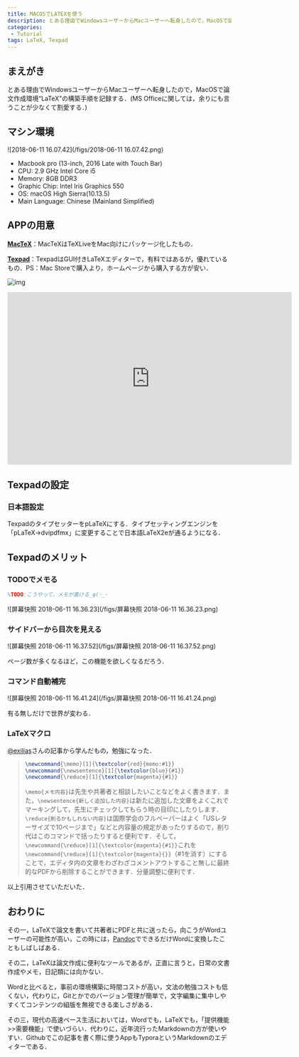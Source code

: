 ```yaml
---
title: MACOSでLATEXを使う
description: とある理由でWindowsユーザーからMacユーザーへ転身したので，MacOSで論文作成環境“LaTeX”の構築手順を記録する．
categories:
 - Tutorial
tags: LaTeX, Texpad
---
```



## まえがき

とある理由でWindowsユーザーからMacユーザーへ転身したので，MacOSで論文作成環境“LaTeX”の構築手順を記録する．(MS Officeに関しては，余りにも言うことが少なくて割愛する．)

## マシン環境

![2018-06-11 16.07.42](/figs/2018-06-11 16.07.42.png)

* Macbook pro (13-inch, 2016 Late with Touch Bar)
* CPU: 2.9 GHz Intel Core i5
* Memory: 8GB DDR3
* Graphic Chip: Intel Iris Graphics 550
* OS: macOS High Sierra(10.13.5)
* Main Language: Chinese (Mainland Simplified)

## APPの用意

[**MacTeX**](https://tug.org/mactex/)：MacTeXはTeXLiveをMac向けにパッケージ化したもの．

[**Texpad**](https://www.texpad.com/)：TexpadはGUI付きLaTeXエディターで，有料ではあるが，優れているもの．PS：Mac Storeで購入より，ホームページから購入する方が安い．

![img](https://www.texpad.com/static/images/news/sawtooth-18.png)

<iframe src="https://player.vimeo.com/video/231354048" width="640" height="388" frameborder="0" allowfullscreen></iframe>

## Texpadの設定

### 日本語設定

TexpadのタイプセッターをpLaTeXにする．タイプセッティングエンジンを「pLaTeX→dvipdfmx」に変更することで日本語LaTeX2eが通るようになる．

## Texpadのメリット

### TODOでメモる

``` latex
%TODO:こうやって，メモが書ける_φ(･_･
```

![屏幕快照 2018-06-11 16.36.23](/figs/屏幕快照 2018-06-11 16.36.23.png)

### サイドバーから目次を見える

![屏幕快照 2018-06-11 16.37.52](/figs/屏幕快照 2018-06-11 16.37.52.png)

ページ数が多くなるほど，この機能を欲しくなるだろう．

### コマンド自動補完

![屏幕快照 2018-06-11 16.41.24](/figs/屏幕快照 2018-06-11 16.41.24.png)

有る無しだけで世界が変わる．

### LaTeXマクロ

[ @exilias](https://qiita.com/exilias/items/70696e9e8dd65e4b7eb9)さんの記事から学んだもの，勉強になった．

> ``` latex
> \newcommand{\memo}[1]{\textcolor{red}{memo:#1}}
> \newcommand{\newsentence}[1]{\textcolor{blue}{#1}}
> \newcommand{\reduce}[1]{\textcolor{magenta}{#1}}
> ```
>
> `\memo{メモ内容}`は先生や共著者と相談したいことなどをよく書きます．また，`\newsentence{新しく追加した内容}`は新たに追加した文章をよくこれでマーキングして，先生にチェックしてもらう時の目印にしたりします．`\reduce{削るかもしれない内容}`は国際学会のフルペーパーはよく「USレターサイズで10ページまで」などと内容量の規定があったりするので，削り代はこのコマンドで括ったりすると便利です．そして，`\newcommand{\reduce}[1]{\textcolor{magenta}{#1}}`これを`\newcommand{\reduce}[1]{\textcolor{magenta}{}}`（#1を消す）にすることで，エディタ内の文章をわざわざコメントアウトすること無しに最終的なPDFから削除することができます．分量調整に便利です．

以上引用させていただいた．

## おわりに

その一，LaTeXで論文を書いて共著者にPDFと共に送ったら，向こうがWordユーザーの可能性が高い，この時には，[Pandoc](https://pandoc.org/)でできるだけWordに変換したこともしばしばある．

その二，LaTeXは論文作成に便利なツールであるが，正直に言うと，日常の文書作成やメモ，日記類には向かない．

Wordと比べると，事前の環境構築に時間コストが高い，文法の勉強コストも低くない，代わりに，Gitとかでのバージョン管理が簡単で，文字編集に集中しやすくてコンテンツの組版を無視できる楽しさがある．

その三，現代の高速ペース生活においては，Wordでも，LaTeXでも，「提供機能>>需要機能」で使いづらい．代わりに，近年流行ったMarkdownの方が使いやすい．Githubでこの記事を書く際に使うAppもTyporaというMarkdownのエディターである．

